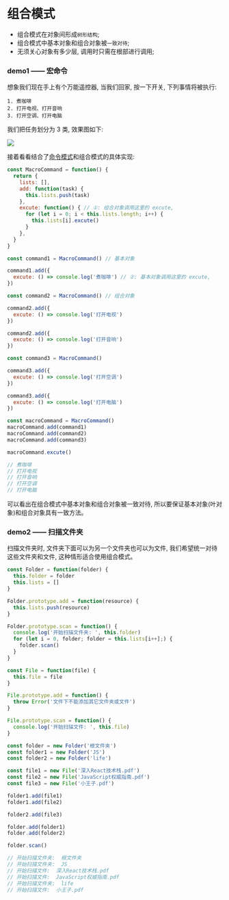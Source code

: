 # 组合模式

* 组合模式在对象间形成`树形结构`;
* 组合模式中基本对象和组合对象被`一致对待`;
* 无须关心对象有多少层, 调用时只需在根部进行调用;

### demo1 —— 宏命令

想象我们现在手上有个万能遥控器, 当我们回家, 按一下开关, 下列事情将被执行:

```
1. 煮咖啡
2. 打开电视、打开音响
3. 打开空调、打开电脑
```

我们把任务划分为 3 类, 效果图如下:

![](http://with.muyunyun.cn/9c87ce835515f3d9b60a86a0f28897d9.jpg-400)

接着看看结合了[命令模式](https://github.com/MuYunyun/blog/blob/master/Basic%20Skill/%E8%AE%BE%E8%AE%A1%E6%A8%A1%E5%BC%8F/命令模式.md)和组合模式的具体实现:

```js
const MacroCommand = function() {
  return {
    lists: [],
    add: function(task) {
      this.lists.push(task)
    },
    excute: function() { // ①: 组合对象调用这里的 excute,
      for (let i = 0; i < this.lists.length; i++) {
        this.lists[i].excute()
      }
    },
  }
}

const command1 = MacroCommand() // 基本对象

command1.add({
  excute: () => console.log('煮咖啡') // ②: 基本对象调用这里的 excute,
})

const command2 = MacroCommand() // 组合对象

command2.add({
  excute: () => console.log('打开电视')
})

command2.add({
  excute: () => console.log('打开音响')
})

const command3 = MacroCommand()

command3.add({
  excute: () => console.log('打开空调')
})

command3.add({
  excute: () => console.log('打开电脑')
})

const macroCommand = MacroCommand()
macroCommand.add(command1)
macroCommand.add(command2)
macroCommand.add(command3)

macroCommand.excute()

// 煮咖啡
// 打开电视
// 打开音响
// 打开空调
// 打开电脑
```

可以看出在组合模式中基本对象和组合对象被一致对待, 所以要保证基本对象(叶对象)和组合对象具有一致方法。

### demo2 —— 扫描文件夹

扫描文件夹时, 文件夹下面可以为另一个文件夹也可以为文件, 我们希望统一对待这些文件夹和文件, 这种情形适合使用组合模式。

```js
const Folder = function(folder) {
  this.folder = folder
  this.lists = []
}

Folder.prototype.add = function(resource) {
  this.lists.push(resource)
}

Folder.prototype.scan = function() {
  console.log('开始扫描文件夹: ', this.folder)
  for (let i = 0, folder; folder = this.lists[i++];) {
    folder.scan()
  }
}

const File = function(file) {
  this.file = file
}

File.prototype.add = function() {
  throw Error('文件下不能添加其它文件夹或文件')
}

File.prototype.scan = function() {
  console.log('开始扫描文件: ', this.file)
}

const folder = new Folder('根文件夹')
const folder1 = new Folder('JS')
const folder2 = new Folder('life')

const file1 = new File('深入React技术栈.pdf')
const file2 = new File('JavaScript权威指南.pdf')
const file3 = new File('小王子.pdf')

folder1.add(file1)
folder1.add(file2)

folder2.add(file3)

folder.add(folder1)
folder.add(folder2)

folder.scan()

// 开始扫描文件夹:  根文件夹
// 开始扫描文件夹:  JS
// 开始扫描文件:  深入React技术栈.pdf
// 开始扫描文件:  JavaScript权威指南.pdf
// 开始扫描文件夹:  life
// 开始扫描文件:  小王子.pdf
```